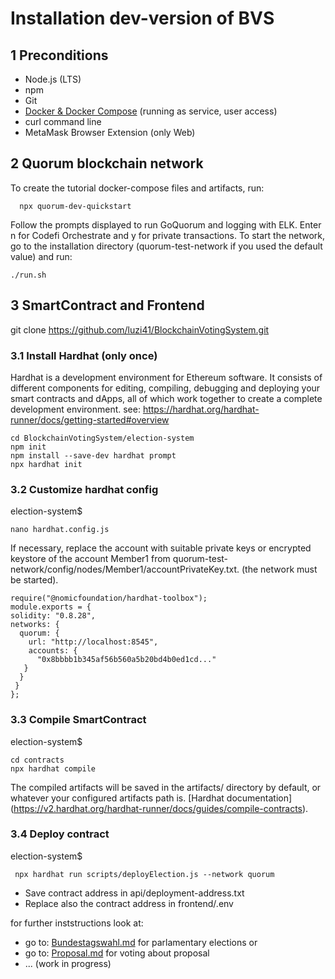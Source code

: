# Installation dev-version of BVS 
## 1 Preconditions
- Node.js (LTS)
- npm
- Git
- [Docker & Docker Compose](https://docker.com) (running as service, user access)
- curl command line
- MetaMask Browser Extension (only Web)

## 2 Quorum blockchain network

To create the tutorial docker-compose files and artifacts, run:
  
      npx quorum-dev-quickstart
  
Follow the prompts displayed to run GoQuorum and logging with ELK. Enter n for Codefi Orchestrate and y for private transactions.
To start the network, go to the installation directory (quorum-test-network if you used the default value) and run:

    ./run.sh
    
## 3 SmartContract and Frontend

git clone https://github.com/luzi41/BlockchainVotingSystem.git

### 3.1 Install Hardhat (only once)

Hardhat is a development environment for Ethereum software. It consists of different components for editing, compiling, debugging and deploying your smart contracts and dApps, all of which work together to create a complete development environment. see: https://hardhat.org/hardhat-runner/docs/getting-started#overview

    cd BlockchainVotingSystem/election-system
    npm init 
    npm install --save-dev hardhat prompt
    npx hardhat init 

### 3.2 Customize hardhat config

election-system$ 

    nano hardhat.config.js
    
If necessary, replace the account with suitable private keys or encrypted keystore of the account 
Member1 from quorum-test-network/config/nodes/Member1/accountPrivateKey.txt. (the network must be started).

    require("@nomicfoundation/hardhat-toolbox");
    module.exports = {
    solidity: "0.8.28",
    networks: {
      quorum: {
        url: "http://localhost:8545",
        accounts: {
          "0x8bbbb1b345af56b560a5b20bd4b0ed1cd..."
       }
      }
     }
    };
### 3.3 Compile SmartContract

election-system$

    cd contracts
    npx hardhat compile

The compiled artifacts will be saved in the artifacts/ directory by default, or whatever your configured artifacts path is. [Hardhat documentation] (https://v2.hardhat.org/hardhat-runner/docs/guides/compile-contracts).

### 3.4 Deploy contract

election-system$

     npx hardhat run scripts/deployElection.js --network quorum 

- Save contract address in api/deployment-address.txt
- Replace also the contract address in frontend/.env

for further inststructions look at:
 
- go to: [Bundestagswahl.md](./Bundestagswahl.md) for parlamentary elections or
- go to: [Proposal.md](./Proposal.md) for voting about proposal
- ... (work in progress)